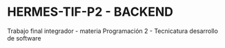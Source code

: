 # HERMES-TIF-P2 - BACKEND
Trabajo final integrador - materia Programación 2 -  Tecnicatura desarrollo de software
